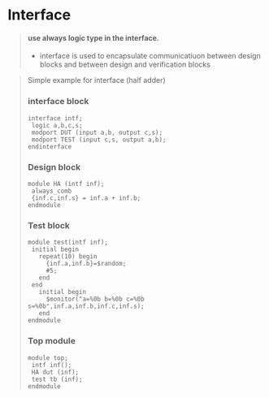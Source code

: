 # Interface
> #### use always logic type in the interface.
> - interface is used to encapsulate communicatiuon between design blocks and between design and verification blocks
> 

> Simple example for interface (half adder)
> ### interface block
> ```
> interface intf;
>  logic a,b,c,s;
>  modport DUT (input a,b, output c,s);
>  modport TEST (input c,s, output a,b);
>endinterface
> ```
> ### Design block
>```
>module HA (intf inf);
>  always_comb
>  {inf.c,inf.s} = inf.a + inf.b;
>endmodule
>```
>### Test block
>```
>module test(intf inf);
>  initial begin
>    repeat(10) begin
>      {inf.a,inf.b}=$random;
>      #5;
>    end
>  end
>    initial begin
>      $monitor("a=%0b b=%0b c=%0b s=%0b",inf.a,inf.b,inf.c,inf.s);
>    end
>endmodule
>```
>### Top module
>```
>module top;
>  intf inf();
>  HA dut (inf);
>  test tb (inf);
>endmodule
>```
  
